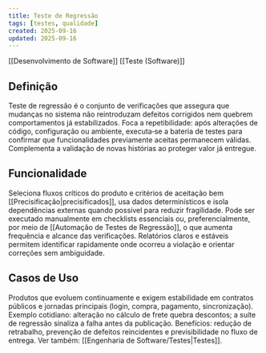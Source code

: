 ```yaml
---
title: Teste de Regressão
tags: [testes, qualidade]
created: 2025-09-16
updated: 2025-09-16
---
```

[[Desenvolvimento de Software]] [[Teste (Software)]]
## Definição

Teste de regressão é o conjunto de verificações que assegura que mudanças no sistema não reintroduzam defeitos corrigidos nem quebrem comportamentos já estabilizados. Foca a repetibilidade: após alterações de código, configuração ou ambiente, executa‑se a bateria de testes para confirmar que funcionalidades previamente aceitas permanecem válidas. Complementa a validação de novas histórias ao proteger valor já entregue.

## Funcionalidade

Seleciona fluxos críticos do produto e critérios de aceitação bem [[Precisificação|precisificados]], usa dados determinísticos e isola dependências externas quando possível para reduzir fragilidade. Pode ser executado manualmente em checklists essenciais ou, preferencialmente, por meio de [[Automação de Testes de Regressão]], o que aumenta frequência e alcance das verificações. Relatórios claros e estáveis permitem identificar rapidamente onde ocorreu a violação e orientar correções sem ambiguidade.

## Casos de Uso

Produtos que evoluem continuamente e exigem estabilidade em contratos públicos e jornadas principais (login, compra, pagamento, sincronização). Exemplo cotidiano: alteração no cálculo de frete quebra descontos; a suíte de regressão sinaliza a falha antes da publicação. Benefícios: redução de retrabalho, prevenção de defeitos reincidentes e previsibilidade no fluxo de entrega. Ver também: [[Engenharia de Software/Testes|Testes]].

